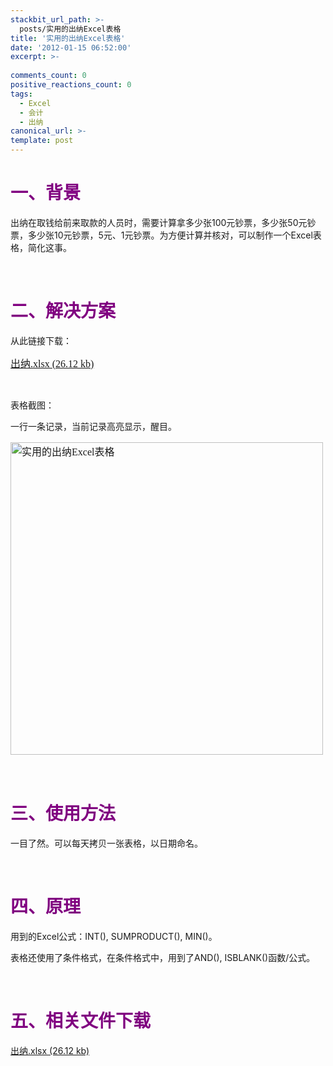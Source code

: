 ```yaml
---
stackbit_url_path: >-
  posts/实用的出纳Excel表格
title: '实用的出纳Excel表格'
date: '2012-01-15 06:52:00'
excerpt: >-
  
comments_count: 0
positive_reactions_count: 0
tags: 
  - Excel
  - 会计
  - 出纳
canonical_url: >-
template: post
---
```

<h1><span style="color: #800080;">一、背景</span></h1>
<p>出纳在取钱给前来取款的人员时，需要计算拿多少张100元钞票，多少张50元钞票，多少张10元钞票，5元、1元钞票。为方便计算并核对，可以制作一个Excel表格，简化这事。</p>
<p>&nbsp;</p>
<h1><strong><span style="color: #800080;">二、解决方案</span></strong></h1>
<p>从此链接下载：&nbsp;</p>
<p style="font-family: Simsun; font-size: medium; display: inline !important;"><a href="/blog/file.axd?file=2012%2f1%2f%e5%87%ba%e7%ba%b3.xlsx">出纳.xlsx (26.12 kb)</a></p>
<p>&nbsp;</p>
<p>表格截图：</p>
<p>一行一条记录，当前记录高亮显示，醒目。</p>
<p style="font-family: Simsun; font-size: medium;"><img style="border-style: initial; border-color: initial; border-width: 0px;" src="/blog/image.axd?picture=2012%2f1%2f%e5%ae%9e%e7%94%a8%e7%9a%84%e5%87%ba%e7%ba%b3Excel%e8%a1%a8%e6%a0%bc.JPG" alt="实用的出纳Excel表格" width="500" /></p>
<p>&nbsp;</p>
<h1><strong><span style="color: #800080;">三、使用方法</span></strong></h1>
<p>一目了然。可以每天拷贝一张表格，以日期命名。</p>
<p>&nbsp;</p>
<h1><span style="color: #800080;">四、原理</span></h1>
<p>用到的Excel公式：INT(), SUMPRODUCT(), MIN()。</p>
<p>表格还使用了条件格式，在条件格式中，用到了AND(), ISBLANK()函数/公式。</p>
<p>&nbsp;</p>
<h1 style="font-size: 2em; font-family: Simsun;"><span style="color: #800080;">五、相关文件下载</span></h1>
<p><a href="/blog/file.axd?file=2012%2f1%2f%e5%87%ba%e7%ba%b3.xlsx">出纳.xlsx (26.12 kb)</a></p>